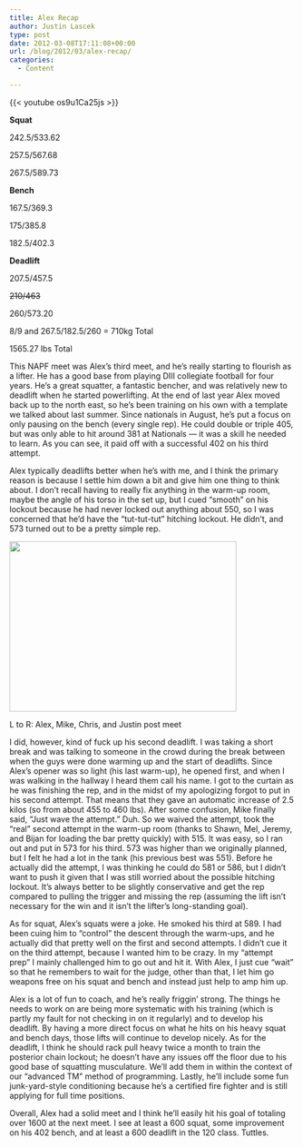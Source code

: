 ```yaml
---
title: Alex Recap
author: Justin Lascek
type: post
date: 2012-03-08T17:11:08+00:00
url: /blog/2012/03/alex-recap/
categories:
  - Content

---
```

{{< youtube os9u1Ca25js >}}

**Squat**
  
242.5/533.62
  
257.5/567.68
  
267.5/589.73
  

  
**Bench**
  
167.5/369.3
  
175/385.8
  
182.5/402.3
  

  
**Deadlift**
  
207.5/457.5
  
<del datetime="2012-03-08T15:55:32+00:00">210/463</del>
  
260/573.20
  


8/9 and 267.5/182.5/260 = 710kg Total
  
1565.27 lbs Total
  

  
This NAPF meet was Alex&#8217;s third meet, and he&#8217;s really starting to flourish as a lifter. He has a good base from playing DIII collegiate football for four years. He&#8217;s a great squatter, a fantastic bencher, and was relatively new to deadlift when he started powerlifting. At the end of last year Alex moved back up to the north east, so he&#8217;s been training on his own with a template we talked about last summer. Since nationals in August, he&#8217;s put a focus on only pausing on the bench (every single rep). He could double or triple 405, but was only able to hit around 381 at Nationals &#8212; it was a skill he needed to learn. As you can see, it paid off with a successful 402 on his third attempt.
  

  
Alex typically deadlifts better when he&#8217;s with me, and I think the primary reason is because I settle him down a bit and give him one thing to think about. I don&#8217;t recall having to really fix anything in the warm-up room, maybe the angle of his torso in the set up, but I cued &#8220;smooth&#8221; on his lockout because he had never locked out anything about 550, so I was concerned that he&#8217;d have the &#8220;tut-tut-tut&#8221; hitching lockout. He didn&#8217;t, and 573 turned out to be a pretty simple rep. 

<div id="attachment_6510" style="width: 410px" class="wp-caption aligncenter">
  <a href="/2012/03/photo-3-2.jpg"><img aria-describedby="caption-attachment-6510" data-attachment-id="6510" data-permalink="/blog/2012/03/alex-recap/photo-3-2/" data-orig-file="/2012/03/photo-3-2.jpg" data-orig-size="400,300" data-comments-opened="1" data-image-meta="{&quot;aperture&quot;:&quot;3.5&quot;,&quot;credit&quot;:&quot;&quot;,&quot;camera&quot;:&quot;Canon PowerShot SD630&quot;,&quot;caption&quot;:&quot;&quot;,&quot;created_timestamp&quot;:&quot;1330716210&quot;,&quot;copyright&quot;:&quot;&quot;,&quot;focal_length&quot;:&quot;8.462&quot;,&quot;iso&quot;:&quot;0&quot;,&quot;shutter_speed&quot;:&quot;0.016666666666667&quot;,&quot;title&quot;:&quot;&quot;}" data-image-title="photo (3)-2" data-image-description="" data-medium-file="/2012/03/photo-3-2.jpg" data-large-file="/2012/03/photo-3-2.jpg" src="/2012/03/photo-3-2.jpg" alt="" title="photo (3)-2" width="400" height="300" class="size-full wp-image-6510" /></a>
  
  <p id="caption-attachment-6510" class="wp-caption-text">
    L to R: Alex, Mike, Chris, and Justin post meet
  </p>
</div>

I did, however, kind of fuck up his second deadlift. I was taking a short break and was talking to someone in the crowd during the break between when the guys were done warming up and the start of deadlifts. Since Alex&#8217;s opener was so light (his last warm-up), he opened first, and when I was walking in the hallway I heard them call his name. I got to the curtain as he was finishing the rep, and in the midst of my apologizing forgot to put in his second attempt. That means that they gave an automatic increase of 2.5 kilos (so from about 455 to 460 lbs). After some confusion, Mike finally said, &#8220;Just wave the attempt.&#8221; Duh. So we waived the attempt, took the &#8220;real&#8221; second attempt in the warm-up room (thanks to Shawn, Mel, Jeremy, and Bijan for loading the bar pretty quickly) with 515. It was easy, so I ran out and put in 573 for his third. 573 was higher than we originally planned, but I felt he had a lot in the tank (his previous best was 551). Before he actually did the attempt, I was thinking he could do 581 or 586, but I didn&#8217;t want to push it given that I was still worried about the possible hitching lockout. It&#8217;s always better to be slightly conservative and get the rep compared to pulling the trigger and missing the rep (assuming the lift isn&#8217;t necessary for the win and it isn&#8217;t the lifter&#8217;s long-standing goal).
  

  
As for squat, Alex&#8217;s squats were a joke. He smoked his third at 589. I had been cuing him to &#8220;control&#8221; the descent through the warm-ups, and he actually did that pretty well on the first and second attempts. I didn&#8217;t cue it on the third attempt, because I wanted him to be crazy. In my &#8220;attempt prep&#8221; I mainly challenged him to go out and hit it. With Alex, I just cue &#8220;wait&#8221; so that he remembers to wait for the judge, other than that, I let him go weapons free on his squat and bench and instead just help to amp him up.
  

  
Alex is a lot of fun to coach, and he&#8217;s really friggin&#8217; strong. The things he needs to work on are being more systematic with his training (which is partly my fault for not checking in on it regularly) and to develop his deadlift. By having a more direct focus on what he hits on his heavy squat and bench days, those lifts will continue to develop nicely. As for the deadlift, I think he should rack pull heavy twice a month to train the posterior chain lockout; he doesn&#8217;t have any issues off the floor due to his good base of squatting musculature. We&#8217;ll add them in within the context of our &#8220;advanced TM&#8221; method of programming. Lastly, he&#8217;ll include some fun junk-yard-style conditioning because he&#8217;s a certified fire fighter and is still applying for full time positions.
  

  
Overall, Alex had a solid meet and I think he&#8217;ll easily hit his goal of totaling over 1600 at the next meet. I see at least a 600 squat, some improvement on his 402 bench, and at least a 600 deadlift in the 120 class. Tuttles.
